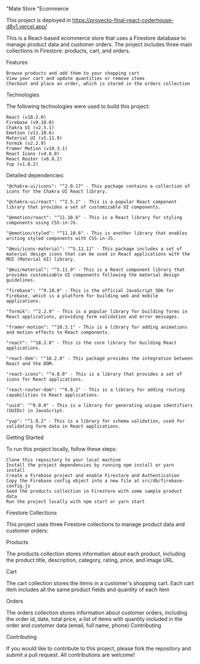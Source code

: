 "Mate Store "Ecommerce

This project is deployed in https://proyecto-final-react-coderhouse-d8v1.vercel.app/

This is a React-based ecommerce store that uses a Firestore database to manage product data and customer orders. The project includes three main collections in Firestore: products, cart, and orders.

Features

    Browse products and add them to your shopping cart
    View your cart and update quantities or remove items
    Checkout and place an order, which is stored in the orders collection

Technologies

The following technologies were used to build this project:

    React (v18.2.0)
    Firebase (v9.18.0)
    Chakra UI (v2.5.1)
    Emotion (v11.10.6)
    Material UI (v5.11.9)
    Formik (v2.2.9)
    Framer Motion (v10.3.1)
    React Icons (v4.8.0)
    React Router (v6.8.2)
    Yup (v1.0.2)

Detailed dependencies:

    "@chakra-ui/icons": "^2.0.17" - This package contains a collection of icons for the Chakra UI React library.

    "@chakra-ui/react": "^2.5.1" - This is a popular React component library that provides a set of customizable UI components.

    "@emotion/react": "^11.10.6" - This is a React library for styling components using CSS-in-JS.

    "@emotion/styled": "^11.10.6" - This is another library that enables writing styled components with CSS-in-JS.

    "@mui/icons-material": "^5.11.11" - This package includes a set of material design icons that can be used in React applications with the MUI (Material UI) library.

    "@mui/material": "^5.11.9" - This is a React component library that provides customizable UI components following the material design guidelines.

    "firebase": "^9.18.0" - This is the official JavaScript SDK for Firebase, which is a platform for building web and mobile applications.

    "formik": "^2.2.9" - This is a popular library for building forms in React applications, providing form validation and error messages.

    "framer-motion": "^10.3.1" - This is a library for adding animations and motion effects to React components.

    "react": "^18.2.0" - This is the core library for building React applications.

    "react-dom": "^18.2.0" - This package provides the integration between React and the DOM.

    "react-icons": "^4.8.0" - This is a library that provides a set of icons for React applications.

    "react-router-dom": "^6.8.2" - This is a library for adding routing capabilities to React applications.

    "uuid": "^9.0.0" - This is a library for generating unique identifiers (UUIDs) in JavaScript.

    "yup": "^1.0.2" - This is a library for schema validation, used for validating form data in React applications.

Getting Started

To run this project locally, follow these steps:

    Clone this repository to your local machine
    Install the project dependencies by running npm install or yarn install
    Create a Firebase project and enable Firestore and Authentication
    Copy the Firebase config object into a new file at src/db/firebase-config.js
    Seed the products collection in Firestore with some sample product data
    Run the project locally with npm start or yarn start

Firestore Collections

This project uses three Firestore collections to manage product data and customer orders:

Products

The products collection stores information about each product, including the product title, description, category, rating, price, and image URL.

Cart

The cart collection stores the items in a customer's shopping cart. Each cart item includes all the same product fields and quantity of each item

Orders

The orders collection stores information about customer orders, including the order id, date, total price, a list of items with quantity included in the order and customer data (email, full name, phone)
Contributing

Contributing

If you would like to contribute to this project, please fork the repository and submit a pull request. All contributions are welcome!
